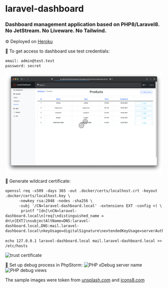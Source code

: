 # laravel-dashboard

### Dashboard management application based on PHP8/Laravel8. No JetStream. No Liveware. No Tailwind.

⚙️ Deployed on <a href="https://oleksiivelychkolaravelboard.herokuapp.com">Heroku</a>

📌 To get access to dashboard use test credentials:
```
email: admin@test.test
password: secret
```

![Dashboard management UI](social_preview.png)

📌 Generate wildcard certificate:
```
openssl req -x509 -days 365 -out .docker/certs/localhost.crt -keyout .docker/certs/localhost.key \
      -newkey rsa:2048 -nodes -sha256 \
      -subj '/CN=laravel-dashboard.local' -extensions EXT -config <( \
       printf "[dn]\nCN=laravel-dashboard.local\n[req]\ndistinguished_name = dn\n[EXT]\nsubjectAltName=DNS:laravel-dashboard.local,DNS:mail.laravel-dashboard.local\nkeyUsage=digitalSignature\nextendedKeyUsage=serverAuth")

echo 127.0.0.1 laravel-dashboard.local mail.laravel-dashboard.local >> /etc/hosts
```
![trust certificate](storage/screenshots/trust_certificate.png)

📌 Set up debug process in PhpStorm:
![PHP xDebug server name](storage/screenshots/php_xdebug_server_name.png)
![PHP debug views](storage/screenshots/php_debug_laravel_views.png)

The sample images were token from <a href="unsplash.com">unsplash.com</a> and <a href="icons8.com">icons8.com</a>
